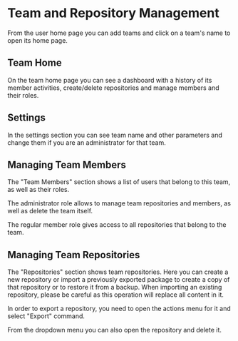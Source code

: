 # Team and Repository Management
From the user home page you can add teams and click on a team's name to open its home page.

## Team Home

On the team home page you can see a dashboard with a history of its member activities, create/delete repositories and manage members and their roles.

## Settings
In the settings section you can see team name and other parameters and change them if you are an administrator for that team.

## Managing Team Members
The "Team Members" section shows a list of users that belong to this team, as well as their roles.

The administrator role allows to manage team repositories and members, as well as delete the team itself.

The regular member role gives access to all repositories that belong to the team.

## Managing Team Repositories
The "Repositories" section shows team repositories. Here you can create a new repository or import a previously exported package to create a copy of that repository or to restore it from a backup. When importing an existing repository, please be careful as this operation will replace all content in it.

In order to export a repository, you need to open the actions menu for it and select "Export" command.

From the dropdown menu you can also open the repository and delete it.

